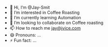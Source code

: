 - 👋 Hi, I’m @Jay-Smit
- 👀 I’m interested in Coffee Roasting
- 🌱 I’m currently learning Automation
- 💞️ I’m looking to collaborate on Coffee roasting
- 📫 How to reach me jay@jvice.com
- 😄 Pronouns: ...
- ⚡ Fun fact: ...

<!---
Jay-Smit/Jay-Smit is a ✨ special ✨ repository because its `README.md` (this file) appears on your GitHub profile.
You can click the Preview link to take a look at your changes.
--->
